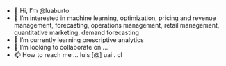 - 👋 Hi, I’m @luaburto
- 👀 I’m interested in machine learning, optimization, pricing and revenue management, forecasting, operations management, retail management, quantitative marketing, demand forecasting
- 🌱 I’m currently learning prescriptive analytics
- 💞️ I’m looking to collaborate on ...
- 📫 How to reach me ... luis [@] uai . cl

<!---
luaburto/luaburto is a ✨ special ✨ repository because its `README.md` (this file) appears on your GitHub profile.
You can click the Preview link to take a look at your changes.
--->
